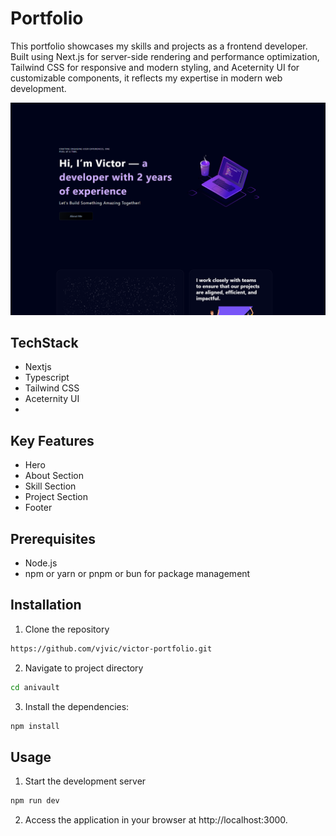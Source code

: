 # Portfolio

This portfolio showcases my skills and projects as a frontend developer. Built using Next.js for server-side rendering and performance optimization, Tailwind CSS for responsive and modern styling, and Aceternity UI for customizable components, it reflects my expertise in modern web development.

![Screenshot of the Project](public/portfolio-project.png)

## TechStack

- Nextjs
- Typescript
- Tailwind CSS
- Aceternity UI
-

## Key Features

- Hero
- About Section
- Skill Section
- Project Section
- Footer

## Prerequisites

- Node.js
- npm or yarn or pnpm or bun for package management

## Installation

1. Clone the repository

```bash
https://github.com/vjvic/victor-portfolio.git

```

2.  Navigate to project directory

```bash
cd anivault

```

3. Install the dependencies:

```bash
npm install

```

## Usage

1. Start the development server

```bash
npm run dev

```

2. Access the application in your browser at http://localhost:3000.
